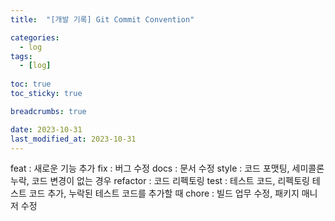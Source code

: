 ```yaml
---
title:  "[개발 기록] Git Commit Convention"

categories:
  - log
tags:
  - [log]
  
toc: true
toc_sticky: true

breadcrumbs: true

date: 2023-10-31
last_modified_at: 2023-10-31
---
```


feat : 새로운 기능 추가
fix : 버그 수정
docs : 문서 수정
style : 코드 포맷팅, 세미콜론 누락, 코드 변경이 없는 경우
refactor : 코드 리펙토링
test : 테스트 코드, 리펙토링 테스트 코드 추가, 누락된 테스트 코드를 추가할 때
chore : 빌드 업무 수정, 패키지 매니저 수정
